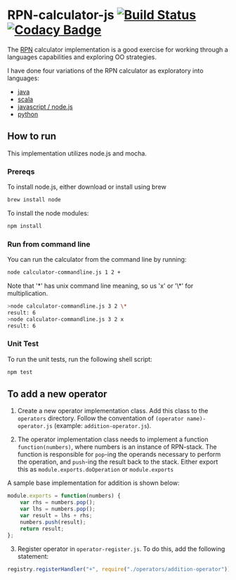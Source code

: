 # RPN-calculator-js [![Build Status](https://travis-ci.org/jasonray/RPN-calculator-node.svg)](https://travis-ci.org/jasonray/RPN-calculator-node)[![Codacy Badge](https://api.codacy.com/project/badge/Grade/c7e36e5509b0476f90a11691f70efbce)](https://app.codacy.com/app/jasonray/RPN-calculator-node?utm_source=github.com&utm_medium=referral&utm_content=jasonray/RPN-calculator-node&utm_campaign=Badge_Grade_Dashboard)

The [RPN](http://en.wikipedia.org/wiki/Reverse_Polish_notation) calculator implementation is a good exercise for working through a languages capabilities and exploring OO strategies.

I have done four variations of the RPN calculator as exploratory into languages: 
-   [java](https://github.com/jasonray/RPN-calculator) 
-   [scala](https://github.com/jasonray/RPN-calculator-scala)
-   [javascript / node.js](https://github.com/jasonray/RPN-calculator-node)
-   [python](https://github.com/jasonray/RPN-calculator-python)

## How to run
This implementation utilizes node.js and mocha.

### Prereqs
To install node.js, either download or install using brew
``` bash
brew install node
```

To install the node modules:
``` bash
npm install
```

### Run from command line
You can run the calculator from the command line by running:
``` bash
node calculator-commandline.js 1 2 +
```

Note that '\*' has unix command line meaning, so us 'x' or '\\\*' for multiplication.

``` bash
>node calculator-commandline.js 3 2 \*
result: 6
>node calculator-commandline.js 3 2 x
result: 6
```

### Unit Test
To run the unit tests, run the following shell script:
``` bash
npm test
```

## To add a new operator
1) Create a new operator implementation class.  Add this class to the `operators` directory.  Follow the conventation of `(operator name)-operator.js` (example: `addition-operator.js`).

2) The operator implementation class needs to implement a function `function(numbers)`, where numbers is an instance of RPN-stack.  The function is responsible for `pop`-ing the operands necessary to perform the operation, and `push`-ing the result back to the stack.  Either export this as `module.exports.doOperation` or `module.exports`

A sample base implementation for addition is shown below:

``` javascript
module.exports = function(numbers) {
	var rhs = numbers.pop();
	var lhs = numbers.pop();
	var result = lhs + rhs;
	numbers.push(result);
	return result;
};
```

3) Register operator in `operator-register.js`.  To do this, add the following statement: 
``` javascript
registry.registerHandler("+", require("./operators/addition-operator"));
```
